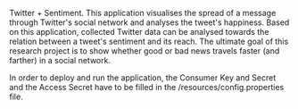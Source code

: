 Twitter + Sentiment.
This application visualises the spread of a message through Twitter's social network and analyses the tweet's happiness. Based on this application, collected Twitter data can be analysed towards the relation between a tweet's sentiment and its reach. The ultimate goal of this research project is to show whether good or bad news travels faster (and farther) in a social network.

In order to deploy and run the application, the Consumer Key and Secret and the Access Secret have to be filled in the /resources/config.properties file.  